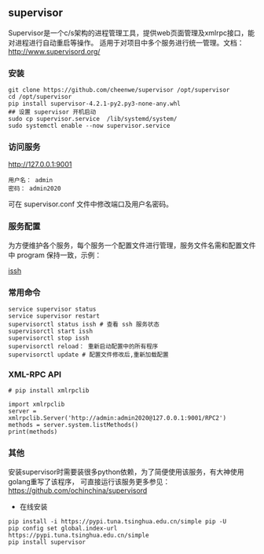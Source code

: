 ## supervisor

Supervisor是一个c/s架构的进程管理工具，提供web页面管理及xmlrpc接口，能对进程进行自动重启等操作。
适用于对项目中多个服务进行统一管理。文档： http://www.supervisord.org/

### 安装

```
git clone https://github.com/cheenwe/supervisor /opt/supervisor
cd /opt/supervisor
pip install supervisor-4.2.1-py2.py3-none-any.whl
## 设置 supervisor 开机启动
sudo cp supervisor.service  /lib/systemd/system/
sudo systemctl enable --now supervisor.service  
```

### 访问服务

http://127.0.0.1:9001

```
用户名： admin
密码： admin2020
```
可在 supervisor.conf 文件中修改端口及用户名密码。


### 服务配置

为方便维护各个服务，每个服务一个配置文件进行管理，服务文件名需和配置文件中 program 保持一致，示例：

[issh](conf/issh.ini)

### 常用命令

```
service supervisor status 
service supervisor restart 
supervisorctl status issh # 查看 ssh 服务状态
supervisorctl start issh
supervisorctl stop issh
supervisorctl reload： 重新启动配置中的所有程序
supervisorctl update # 配置文件修改后,重新加载配置
```

### XML-RPC API 

```
# pip install xmlrpclib

import xmlrpclib
server = xmlrpclib.Server('http://admin:admin2020@127.0.0.1:9001/RPC2')
methods = server.system.listMethods()
print(methods)

```

### 其他

安装supervisor时需要装很多python依赖，为了简便使用该服务，有大神使用golang重写了该程序，
可直接运行该服务更多参见： https://github.com/ochinchina/supervisord


- 在线安装

```
pip install -i https://pypi.tuna.tsinghua.edu.cn/simple pip -U
pip config set global.index-url https://pypi.tuna.tsinghua.edu.cn/simple
pip install supervisor
```